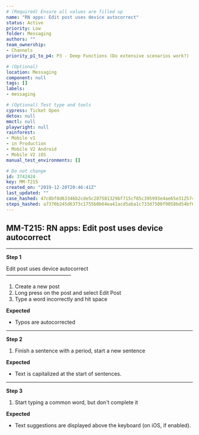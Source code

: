 ```yaml
---
# (Required) Ensure all values are filled up
name: "RN apps: Edit post uses device autocorrect"
status: Active
priority: Low
folder: Messaging
authors: ""
team_ownership: 
- Channels
priority_p1_to_p4: P3 - Deep Functions (Do extensive scenarios work?)

# (Optional)
location: Messaging
component: null
tags: []
labels: 
- messaging

# (Optional) Test type and tools
cypress: Ticket Open
detox: null
mmctl: null
playwright: null
rainforest: 
- Mobile v1
- in Production
- Mobile V2 Android
- Mobile V2 iOS
manual_test_environments: []

# Do not change
id: 3742424
key: MM-T215
created_on: "2019-12-20T20:46:41Z"
last_updated: ""
case_hashed: 47c8bf8d63346b2cde5c287581329bf715cf85c395993e4ae65e3125745e5eee43331b6c02cf45111bf3cfd6bafa4cdd
steps_hashed: a7370b245d6373c1755b0b64ea41acd5aba1c733d7500f9058bd54bf6edfda1b6e512e14ecf7f70386baef87ad3a4e55
---
```


<!-- (Auto-generated) Based on frontmatter's "key" and "name" -->

## MM-T215: RN apps: Edit post uses device autocorrect

---

**Step 1**

Edit post uses device autocorrect\
–––––––––––––––––––––––––

1. Create a new post
2. Long press on the post and select Edit Post
3. Type a word incorrectly and hit space

**Expected**

- Typos are autocorrected

---

**Step 2**

1. Finish a sentence with a period, start a new sentence

**Expected**

- Text is capitalized at the start of sentences.

---

**Step 3**

1. Start typing a common word, but don't complete it

**Expected**

- Text suggestions are displayed above the keyboard (on iOS, if enabled).
